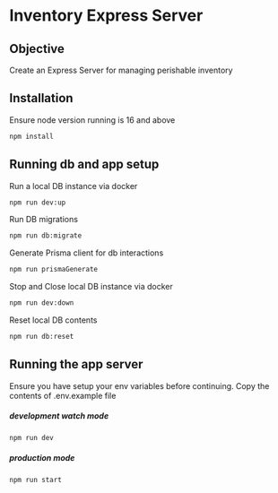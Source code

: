 # Inventory Express Server

## Objective

Create an Express Server for managing perishable inventory

## Installation

Ensure node version running is 16 and above
```bash
npm install
```

## Running db and app setup

Run a local DB instance via docker
```bash
npm run dev:up
```
Run DB migrations
```bash
npm run db:migrate
```
Generate Prisma client for db interactions
```bash
npm run prismaGenerate
```
Stop and Close local DB instance via docker
```bash
npm run dev:down
```
Reset local DB contents
```bash
npm run db:reset
```

## Running the app server

Ensure you have setup your env variables before continuing. Copy the contents of .env.example file

##### development watch mode
```bash
npm run dev
```

##### production mode
```bash
npm run start
```